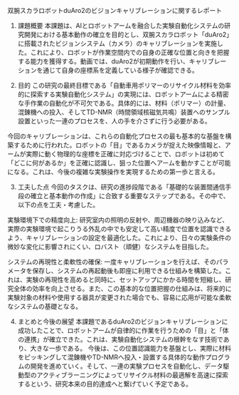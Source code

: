 双腕スカラロボットduAro2のビジョンキャリブレーションに関するレポート
1. 課題概要
本課題は、AIとロボットアームを融合した実験自動化システムの研究開発における基本動作の確立を目的とし、双腕スカラロボット「duAro2」に搭載されたビジョンシステム（カメラ）のキャリブレーションを実施した。これにより、ロボットが作業空間内での自身の正確な位置と向きを把握する能力を獲得する。動画では、duAro2が初期動作を行い、キャリブレーションを通じて自身の座標系を定義している様子が確認できる。

2. 目的
この研究の最終目標である「自動車用ポリマーのリサイクル材料を効率的に探索する実験自動化システム」の実現には、ロボットアームによる精密な手作業の自動化が不可欠である。具体的には、材料（ポリマー）の計量、混錬機への投入、そしてTD-NMR（時間領域核磁気共鳴）装置へのサンプル設置といった一連のプロセスを、人の手を介さずに行う必要がある。

今回のキャリブレーションは、これらの自動化プロセスの最も基本的な基盤を構築するために行われた。ロボットの「目」であるカメラが捉えた映像情報と、アームが実際に動く物理的な座標を正確に対応づけることで、ロボットは初めて「どこに何があるか」を正確に認識し、狙った位置へアームを動かすことが可能になる。これは、今後の複雑な実験操作を実現するための第一歩と言える。

3. 工夫した点
今回のタスクは、研究の進捗段階である「基礎的な装置間通信手段の確立と基本動作の作成」に合致する重要なステップである。その中で、以下の点を工夫・考慮した。

実験環境下での精度向上:
研究室内の照明の反射や、周辺機器の映り込みなど、実際の実験環境で起こりうる外乱の中でも安定して高い精度で位置を認識できるよう、キャリブレーションの設定を最適化した。これにより、日々の実験条件の微妙な変化に影響されにくい、ロバスト（頑健）なシステムを目指した。

システムの再現性と柔軟性の確保:
一度キャリブレーションを行えば、そのパラメータを保存し、システムの再起動後も即座に利用できる仕組みを構築した。これは、実験の再現性を高めると同時に、セットアップにかかる時間を短縮し、研究全体の効率を向上させる。また、この基本的な位置把握の仕組みは、将来的に実験対象の材料や使用する器具が変更された場合でも、容易に応用が可能な柔軟なシステムの基礎となる。

4. まとめと今後の展望
本課題であるduAro2のビジョンキャリブレーションに成功したことで、ロボットアームが自律的に作業を行うための「目」と「体の連携」が確立できた。これは、実験自動化システムの根幹をなす技術であり、大きな一歩である。
今後は、この位置認識能力を基盤とし、実際に材料をピッキングして混錬機やTD-NMRへ投入・設置する具体的な動作プログラムの開発を進めていく。そして、一連の実験プロセスを自動化し、データ駆動型のアクティブラーニングによってリサイクル材料の最適解を高速に探索するという、研究本来の目的達成へと繋げていく予定である。
